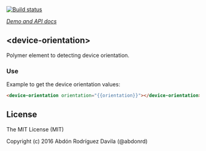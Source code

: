 [![Build status](https://travis-ci.org/abdonrd/device-orientation.svg?branch=master)](https://travis-ci.org/abdonrd/device-orientation)

_[Demo and API docs](https://abdonrd.github.io/device-orientation/)_

## &lt;device-orientation&gt;

Polymer element to detecting device orientation.

### Use

Example to get the device orientation values:

```html
<device-orientation orientation="{{orientation}}"></device-orientation>
```

## License

The MIT License (MIT)

Copyright (c) 2016 Abdón Rodríguez Davila (@abdonrd)
